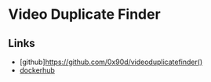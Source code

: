 # Video Duplicate Finder

## Links

* [github]https://github.com/0x90d/videoduplicatefinder()
* [dockerhub](https://hub.docker.com/r/jlesage/video-duplicate-finder)
